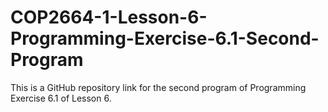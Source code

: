 # COP2664-1-Lesson-6-Programming-Exercise-6.1-Second-Program
This is a GitHub repository link for the second program of Programming Exercise 6.1 of Lesson 6.
